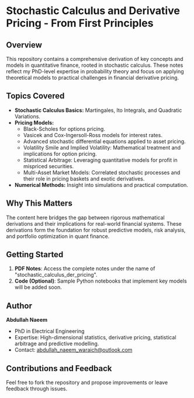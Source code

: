 # Stochastic Calculus and Derivative Pricing - From First Principles

## Overview
This repository contains a comprehensive derivation of key concepts and models in quantitative finance, rooted in stochastic calculus. These notes reflect my PhD-level expertise in probability theory and focus on applying theoretical models to practical challenges in financial derivative pricing.

## Topics Covered
- **Stochastic Calculus Basics:** Martingales, Ito Integrals, and Quadratic Variations.
- **Pricing Models:**
  - Black-Scholes for options pricing.
  - Vasicek and Cox-Ingersoll-Ross models for interest rates.
  - Advanced stochastic differential equations applied to asset pricing.
  - Volatility Smile and Implied Volatility: Mathematical treatment and implications for option pricing.
  - Statistical Arbitrage: Leveraging quantitative models for profit in mispriced securities.
  - Multi-Asset Market Models: Correlated stochastic processes and their role in pricing baskets and exotic derivatives.
- **Numerical Methods:** Insight into simulations and practical computation.

## Why This Matters
The content here bridges the gap between rigorous mathematical derivations and their implications for real-world financial systems. These derivations form the foundation for robust predictive models, risk analysis, and portfolio optimization in quant finance.

## Getting Started
1. **PDF Notes**: Access the complete notes under the name of "stochastic_calculus_der_pricing".
2. **Code (Optional)**: Sample Python notebooks that implement key models will be added soon.

## Author
**Abdullah Naeem**
- PhD in Electrical Engineering
- Expertise: High-dimensional statistics, derivative pricing, statistical arbitrage and predictive modelling.
- Contact: abdullah_naeem_waraich@outlook.com

## Contributions and Feedback
Feel free to fork the repository and propose improvements or leave feedback through issues.
